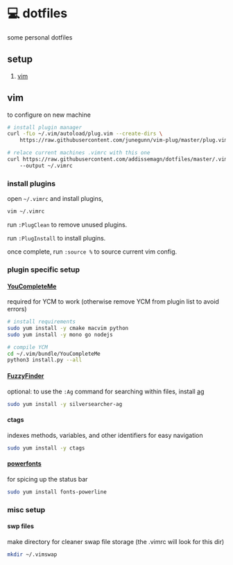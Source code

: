 # 💻 dotfiles
some personal dotfiles

## setup
1. [vim](#vim)

## vim
to configure on new machine 

```sh
# install plugin manager
curl -fLo ~/.vim/autoload/plug.vim --create-dirs \
    https://raw.githubusercontent.com/junegunn/vim-plug/master/plug.vim

# relace current machines .vimrc with this one
curl https://raw.githubusercontent.com/addissemagn/dotfiles/master/.vimrc
    --output ~/.vimrc
```

### install plugins
open `~/.vimrc` and install plugins,

```sh
vim ~/.vimrc
```

run `:PlugClean` to remove unused plugins.

run `:PlugInstall` to install plugins. 

once complete, run `:source %` to source current vim config.

### plugin specific setup

#### [YouCompleteMe](https://github.com/ycm-core/YouCompleteMe)
required for YCM to work (otherwise remove YCM from plugin list to avoid errors)
```sh
# install requirements
sudo yum install -y cmake macvim python
sudo yum install -y mono go nodejs

# compile YCM
cd ~/.vim/bundle/YouCompleteMe
python3 install.py --all
```

#### [FuzzyFinder](https://github.com/junegunn/fzf)
optional: to use the `:Ag` command for searching within files, install [ag](https://github.com/ggreer/the_silver_searcher)
```sh
sudo yum install -y silversearcher-ag
```

#### ctags
indexes methods, variables, and other identifiers for easy navigation
```sh
sudo yum install -y ctags
```

#### [powerfonts](https://github.com/powerline/fonts)
for spicing up the status bar
```sh
sudo yum install fonts-powerline
```

### misc setup
#### swp files
make directory for cleaner swap file storage (the .vimrc will look for this dir)
```sh
mkdir ~/.vimswap
```
